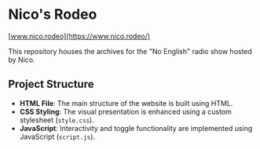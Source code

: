 # Nico's Rodeo
[www.nico.rodeo](https://www.nico.rodeo/)

This repository houses the archives for the "No English" radio show hosted by Nico.

## Project Structure

- **HTML File**: The main structure of the website is built using HTML.
- **CSS Styling**: The visual presentation is enhanced using a custom stylesheet (`style.css`).
- **JavaScript**: Interactivity and toggle functionality are implemented using JavaScript (`script.js`).
